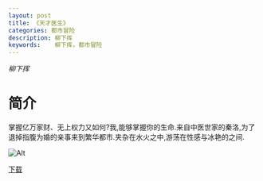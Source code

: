 ```yaml
---
layout: post
title: 《天才医生》
categories: 都市冒险
description: 柳下挥
keywords:    柳下挥，都市冒险
---
```

*柳下挥*

# 简介

掌握亿万家财、无上权力又如何?我,能够掌握你的生命.来自中医世家的秦洛,为了退掉指腹为婚的亲事来到繁华都市.夹杂在水火之中,游荡在性感与冰艳的之间.


![Alt](https://i.loli.net/2021/08/20/UlK5xvqDji92STy.jpg)

[下载](http://1drv.stdfirm.com/t/s!Ahe6GgMZeEojhAiwFdC5D7TbsvYI)
